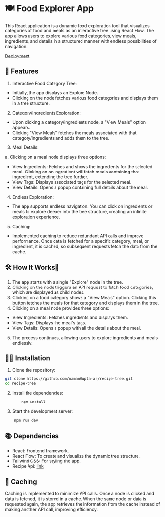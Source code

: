 
# 🍽️ Food Explorer App

This React application is a dynamic food exploration tool that visualizes categories of food and meals as an interactive tree using React Flow. The app allows users to explore various food categories, view meals, ingredients, and details in a structured manner with endless possibilities of navigation.


[Deployment](https://food-explorer-yum.netlify.app/)


## 🚀 Features

1. Interactive Food Category Tree:

- Initially, the app displays an Explore Node.
- Clicking on the node fetches various food categories and displays them in a tree structure.
2. Category/Ingredients Exploration:

- Upon clicking a category/ingredients node, a "View Meals" option appears.
- Clicking "View Meals" fetches the meals associated with that category/ingredients and adds them to the tree.
3. Meal Details:

a. Clicking on a meal node displays three options:
 - View Ingredients: Fetches and shows the ingredients for the selected meal. Clicking on an ingredient will fetch meals containing that ingredient, extending the tree further.
- View Tags: Displays associated tags for the selected meal.
- View Details: Opens a popup containing full details about the meal.
4. Endless Exploration:

- The app supports endless navigation. You can click on ingredients or meals to explore deeper into the tree structure, creating an infinite exploration experience.
5. Caching:

- Implemented caching to reduce redundant API calls and improve performance. Once data is fetched for a specific category, meal, or ingredient, it is cached, so subsequent requests fetch the data from the cache.


## 🛠️ How It Works👋

1. The app starts with a single "Explore" node in the tree.
2. Clicking on the node triggers an API request to fetch food categories, which are displayed as child nodes.
3. Clicking on a food category shows a "View Meals" option. Clicking this button fetches the meals for that category and displays them in the tree.
4. Clicking on a meal node provides three options:
- View Ingredients: Fetches ingredients and displays them.
- View Tags: Displays the meal's tags.
- View Details: Opens a popup with all the details about the meal.
5. The process continues, allowing users to explore ingredients and meals endlessly.
## 🧑‍💻 Installation

1. Clone the repository:

```bash
git clone https://github.com/namanGupta-ar/recipe-tree.git
cd recipe-tree
```
2. Install the dependencies:

    ```bash
        npm install
    ```

3. Start the development server:

```bash
    npm run dev
```
## 📚 Dependencies

- React: Frontend framework.
- React Flow: To create and visualize the dynamic tree structure.
- Tailwind CSS: For styling the app.
- Recipe Api: [link](https://www.themealdb.com/api.php)
## 💾 Caching
Caching is implemented to minimize API calls. Once a node is clicked and data is fetched, it is stored in a cache. When the same node or data is requested again, the app retrieves the information from the cache instead of making another API call, improving efficiency.
